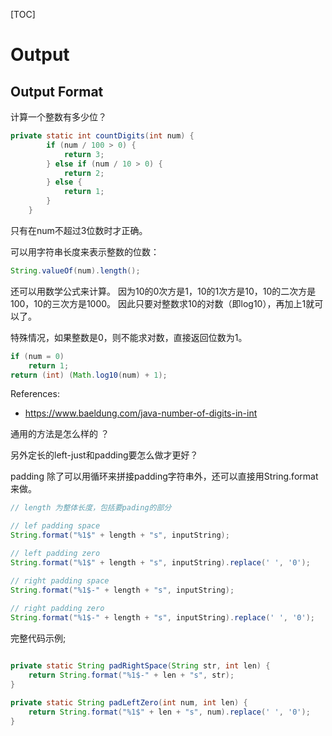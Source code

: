 [TOC]

# Output

## Output Format

计算一个整数有多少位？

```java
private static int countDigits(int num) {
        if (num / 100 > 0) {
            return 3;
        } else if (num / 10 > 0) {
            return 2;
        } else {
            return 1;
        }
    }
```

只有在num不超过3位数时才正确。

可以用字符串长度来表示整数的位数：

```java
String.valueOf(num).length();
```

还可以用数学公式来计算。
因为10的0次方是1，10的1次方是10，10的二次方是100，10的三次方是1000。
因此只要对整数求10的对数（即log10），再加上1就可以了。

特殊情况，如果整数是0，则不能求对数，直接返回位数为1。

```java
if (num = 0) 
    return 1;
return (int) (Math.log10(num) + 1);
```

References:
- https://www.baeldung.com/java-number-of-digits-in-int

通用的方法是怎么样的 ？

另外定长的left-just和padding要怎么做才更好？

padding 除了可以用循环来拼接padding字符串外，还可以直接用String.format来做。



```java
// length 为整体长度，包括要pading的部分

// lef padding space
String.format("%1$" + length + "s", inputString);

// left padding zero 
String.format("%1$" + length + "s", inputString).replace(' ', '0');

// right padding space
String.format("%1$-" + length + "s", inputString);
        
// right padding zero
String.format("%1$-" + length + "s", inputString).replace(' ', '0');
```

完整代码示例;

```java

private static String padRightSpace(String str, int len) {
    return String.format("%1$-" + len + "s", str);
}

private static String padLeftZero(int num, int len) {
    return String.format("%1$" + len + "s", num).replace(' ', '0');
}
    
```